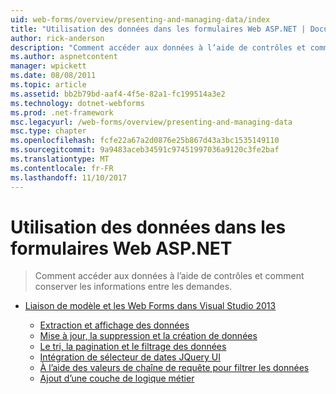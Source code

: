 ```yaml
---
uid: web-forms/overview/presenting-and-managing-data/index
title: "Utilisation des données dans les formulaires Web ASP.NET | Documents Microsoft"
author: rick-anderson
description: "Comment accéder aux données à l’aide de contrôles et comment conserver les informations entre les demandes."
ms.author: aspnetcontent
manager: wpickett
ms.date: 08/08/2011
ms.topic: article
ms.assetid: bb2b79bd-aaf4-4f5e-82a1-fc199514a3e2
ms.technology: dotnet-webforms
ms.prod: .net-framework
msc.legacyurl: /web-forms/overview/presenting-and-managing-data
msc.type: chapter
ms.openlocfilehash: fcfe22a67a2d0876e25b867d43a3bc1535149110
ms.sourcegitcommit: 9a9483aceb34591c97451997036a9120c3fe2baf
ms.translationtype: MT
ms.contentlocale: fr-FR
ms.lasthandoff: 11/10/2017
---
```

<a name="working-with-data-in-aspnet-web-forms"></a>Utilisation des données dans les formulaires Web ASP.NET
====================
> Comment accéder aux données à l’aide de contrôles et comment conserver les informations entre les demandes.


- [Liaison de modèle et les Web Forms dans Visual Studio 2013](model-binding/index.md)

    - [Extraction et affichage des données](model-binding/retrieving-data.md)
    - [Mise à jour, la suppression et la création de données](model-binding/updating-deleting-and-creating-data.md)
    - [Le tri, la pagination et le filtrage des données](model-binding/sorting-paging-and-filtering-data.md)
    - [Intégration de sélecteur de dates JQuery UI](model-binding/integrating-jquery-ui.md)
    - [À l’aide des valeurs de chaîne de requête pour filtrer les données](model-binding/using-query-string-values-to-retrieve-data.md)
    - [Ajout d’une couche de logique métier](model-binding/adding-business-logic-layer.md)
